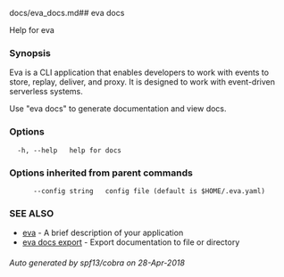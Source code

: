 docs/eva_docs.md## eva docs

Help for eva

### Synopsis

Eva is a CLI application that enables developers
to work with events to store, replay, deliver,
and proxy. It is designed to work with event-driven
serverless systems.

Use "eva docs" to generate documentation and view docs.

### Options

```
  -h, --help   help for docs
```

### Options inherited from parent commands

```
      --config string   config file (default is $HOME/.eva.yaml)
```

### SEE ALSO

* [eva](eva.md)	 - A brief description of your application
* [eva docs export](eva_docs_export.md)	 - Export documentation to file or directory

###### Auto generated by spf13/cobra on 28-Apr-2018

